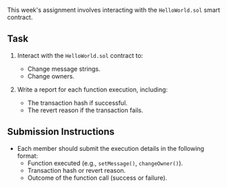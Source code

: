 This week's assignment involves interacting with the `HelloWorld.sol` smart contract.

## Task

1. Interact with the `HelloWorld.sol` contract to:
   - Change message strings.
   - Change owners.

2. Write a report for each function execution, including:
   - The transaction hash if successful.
   - The revert reason if the transaction fails.

## Submission Instructions

- Each member should submit the execution details in the following format:
  - Function executed (e.g., `setMessage()`, `changeOwner()`).
  - Transaction hash or revert reason.
  - Outcome of the function call (success or failure).
